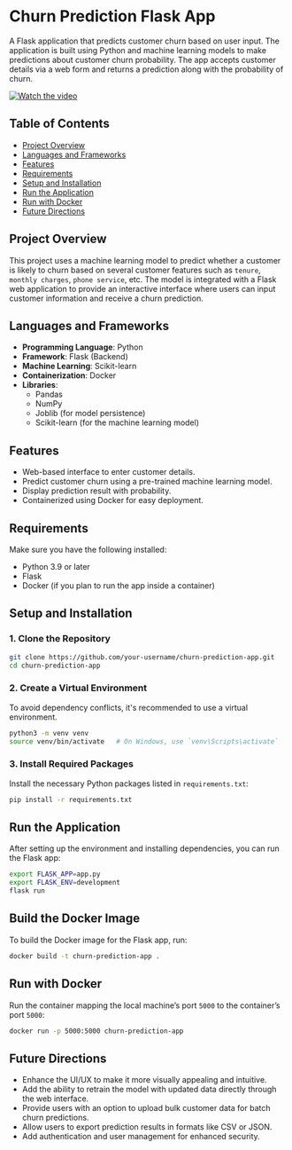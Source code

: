 # Churn Prediction Flask App

A Flask application that predicts customer churn based on user input. The application is built using Python and machine learning models to make predictions about customer churn probability. The app accepts customer details via a web form and returns a prediction along with the probability of churn.

[![Watch the video](https://img.youtube.com/vi/VIDEO_ID/maxresdefault.jpg)](https://youtu.be/UuFNqvA25ho)

## Table of Contents

- [Project Overview](#project-overview)
- [Languages and Frameworks](#languages-and-frameworks)
- [Features](#features)
- [Requirements](#requirements)
- [Setup and Installation](#setup-and-installation)
- [Run the Application](#run-the-application)
- [Run with Docker](#run-with-docker)
- [Future Directions](#future-directions)

## Project Overview

This project uses a machine learning model to predict whether a customer is likely to churn based on several customer features such as `tenure`, `monthly charges`, `phone service`, etc. The model is integrated with a Flask web application to provide an interactive interface where users can input customer information and receive a churn prediction.

## Languages and Frameworks

- **Programming Language**: Python
- **Framework**: Flask (Backend)
- **Machine Learning**: Scikit-learn
- **Containerization**: Docker
- **Libraries**:
  - Pandas
  - NumPy
  - Joblib (for model persistence)
  - Scikit-learn (for the machine learning model)

## Features

- Web-based interface to enter customer details.
- Predict customer churn using a pre-trained machine learning model.
- Display prediction result with probability.
- Containerized using Docker for easy deployment.

## Requirements

Make sure you have the following installed:

- Python 3.9 or later
- Flask
- Docker (if you plan to run the app inside a container)

## Setup and Installation

### 1. Clone the Repository

```bash
git clone https://github.com/your-username/churn-prediction-app.git
cd churn-prediction-app
```
### 2. Create a Virtual Environment

To avoid dependency conflicts, it's recommended to use a virtual environment.

```bash
python3 -m venv venv
source venv/bin/activate   # On Windows, use `venv\Scripts\activate`
```

### 3. Install Required Packages

Install the necessary Python packages listed in `requirements.txt`:

```bash
pip install -r requirements.txt
```
## Run the Application

After setting up the environment and installing dependencies, you can run the Flask app:

```bash
export FLASK_APP=app.py
export FLASK_ENV=development
flask run
```

## Build the Docker Image

To build the Docker image for the Flask app, run:

```bash
docker build -t churn-prediction-app .
```
## Run with Docker

Run the container mapping the local machine’s port `5000` to the container’s port `5000`:

```bash
docker run -p 5000:5000 churn-prediction-app
```

## Future Directions

- Enhance the UI/UX to make it more visually appealing and intuitive.
- Add the ability to retrain the model with updated data directly through the web interface.
- Provide users with an option to upload bulk customer data for batch churn predictions.
- Allow users to export prediction results in formats like CSV or JSON.
- Add authentication and user management for enhanced security.
